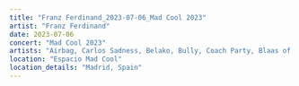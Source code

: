 ```yaml
---
title: "Franz Ferdinand_2023-07-06_Mad Cool 2023"
artist: "Franz Ferdinand"
date: 2023-07-06
concert: "Mad Cool 2023"
artists: "Airbag, Carlos Sadness, Belako, Bully, Coach Party, Blaas of Glory, Claude, Amaia, Caballero & JeanJass, Anfisa Letyago, Pixies, Bombay Bicycle Club, Abraham Alexander, Bob uit Zuid, Dorian, Antoon, 5 Seconds of Summer, Arctic Monkeys, Ayron Jones, AFI, AR/CO, Angel Olsen, Bökkers, alt-J, Antònia Font, Carolina Durante, Aczino, 070 Shake, Franz Ferdinand"
location: "Espacio Mad Cool"
location_details: "Madrid, Spain"
---
```

